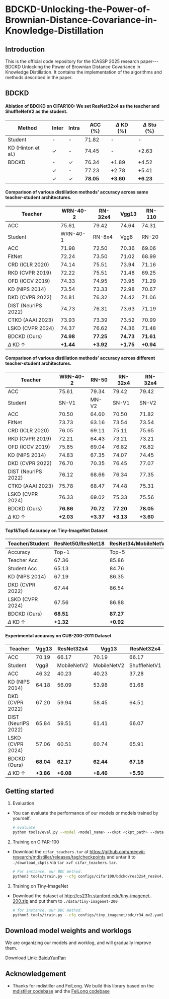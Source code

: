 # BDCKD-Unlocking-the-Power-of-Brownian-Distance-Covariance-in-Knowledge-Distillation

## Introduction


This is the official code repository for the ICASSP 2025 research paper---BDCKD Unlocking the Power of Brownian Distance Covariance in Knowledge Distillation.
It contains the implementation of the algorithms and methods described in the paper.

## BDCKD

#### Ablation of BDCKD on CIFAR100: We set ResNet32x4 as the teacher and ShuffleNetV2 as the student.

| Method           | Inter         | Intra         | ACC (\%)  | $\Delta$ KD (\%)  | $\Delta$ Stu (\%)  |
| -------------- | ------------- | ------------- | ---------------------- | --------------------------- | ---------------------------- |
| Student        | -             | -             | 71.82                  | -                           | -                            |
| KD (Hinton et al.) | ✓         | -             | 74.45                  | -                           | +2.63                        |
| BDCKD | -       | ✓             | 76.34                  | +1.89                       | +4.52                        |
|                | ✓             | -             | 77.23                  | +2.78                       | +5.41                        |
|                | ✓             | ✓             | **78.05**              | **+3.60**                   | **+6.23**                    |

#### Comparison of various distillation methods' accuracy across same teacher-student architectures.

| Teacher         | WRN-40-2 | RN-32x4 | Vgg13 | RN-110 |
| --------------- | -------- | ------ | ---- | ----- |
| ACC                | 75.61    | 79.42  | 74.64| 74.31  |
| Student         | WRN-40-1 | RN-8x4 | Vgg8 | RN-20 |
| ACC                 | 71.98    | 72.50  | 70.36| 69.06 | 
| FitNet          | 72.24    | 73.50  | 71.02| 68.99  |
| CRD (ICLR 2020) | 74.14    | 75.51  | 73.94| 71.16  |
| RKD (CVPR 2019) | 72.22    | 75.51  | 71.48| 69.25  |
| OFD (ICCV 2019) | 74.33    | 74.95  | 73.95| 71.29  |
| KD (NIPS 2014)  | 73.54    | 73.33  | 72.98| 70.67  |
| DKD (CVPR 2022) | 74.81    | 76.32  | 74.42| 71.06  |
| DIST (NeurIPS 2022) | 74.73 | 76.31  | 73.63| 71.19  |
| CTKD (AAAI 2023) | 73.93   | 73.39  | 73.52| 70.99  |
| LSKD (CVPR 2024) | 74.37   | 76.62  | 74.36| 71.48  |
| BDCKD (Ours)    | **74.98**| **77.25** | **74.73** | **71.61** |
| $\Delta$ KD $\uparrow$ | **+1.44** | **+3.92** | **+1.75** | **+0.94** |

#### Comparison of various distillation methods' accuracy across different teacher-student architectures.
| Teacher | WRN-40-2 | RN-50 | RN-32x4 | RN-32x4 |
| --------------- | -------- | ----- | ------- | ------- |
| ACC                | 75.61    | 79.34 | 79.42   | 79.42   |
| Student         | SN-V1    | MN-V2 | SN-V1   | SN-V2   |
| ACC                | 70.50    | 64.60 | 70.50   | 71.82   |
| FitNet          | 73.73    | 63.16 | 73.54   | 73.54   |
| CRD (ICLR 2020) | 76.05    | 69.11 | 75.11   | 75.65   |
| RKD (CVPR 2019) | 72.21    | 64.43 | 73.21   | 73.21   |
| OFD (ICCV 2019) | 75.85    | 69.04 | 76.82   | 76.82   |
| KD (NIPS 2014)  | 74.83    | 67.35 | 74.07   | 74.45   |
| DKD (CVPR 2022) | 76.70    | 70.35 | 76.45   | 77.07   |
| DIST (NeurIPS 2022) | 76.12 | 68.66 | 76.34   | 77.35   |
| CTKD (AAAI 2023) | 75.78   | 68.47 | 74.48   | 75.31   |
| LSKD (CVPR 2024) | 76.33   | 69.02 | 75.33   | 75.56   |
| BDCKD (Ours)    | **76.86**| **70.72** | **77.20** | **78.05** |
| $\Delta$ KD $\uparrow$ | **+2.03** | **+3.37** | **+3.13** | **+3.60** |

#### Top1\&Top5 Accuracy on Tiny-ImageNet Dataset

| Teacher/Student | ResNet50/ResNet18 | ResNet34/MobileNetV2 |
| --------------- | ----------------- | -------------------- |
| Accuracy        | Top-1  | Top-5     | Top-1  | Top-5         |
| Teacher Acc     | 67.36  | 85.86     | 66.23  | 85.63         |
| Student Acc     | 65.13  | 84.76     | 56.32  | 80.64         |
| KD (NIPS 2014)  | 67.19  | 86.35     | 56.69  | 80.59         |
| DKD (CVPR 2022) | 67.44  | 86.54     | 61.48  | 83.39         |
| LSKD (CVPR 2024)| 67.56  | 86.88     | 59.24  | 81.79         |
| BDCKD (Ours)    | **68.51** | **87.27** | **63.21** | **84.45** |
| $\Delta$ KD $\uparrow$ | **+1.32** | **+0.92** | **+6.52** | **+1.86** |

#### Experimental accuracy on CUB-200-2011 Dataset
| Teacher | Vgg13 | ResNet32x4 | Vgg13 | ResNet32x4 |
| ------- | ----- | ---------- | ----- | ---------- |
| ACC |70.19	|66.17|	70.19	|66.17|
| Student         | Vgg8    | MobileNetV2 | MobileNetV2   | ShuffleNetV1   |
| ACC                | 46.32    | 40.23 | 40.23   | 37.28   |
| KD (NIPS 2014)  | 64.18    | 56.09 | 53.98   | 61.68   |
| DKD (CVPR 2022) | 67.20    | 59.94 | 58.45   | 64.51   |
| DIST (NeurIPS 2022) | 65.84 | 59.51 | 61.41   | 66.07   |
| LSKD (CVPR 2024) | 57.06   | 60.51 | 60.74   | 65.91   |
| BDCKD (Ours)    | **68.04**| **62.17** | **62.44** | **67.18** |
| $\Delta$ KD $\uparrow$ | **+3.86** | **+6.08** | **+8.46** | **+5.50** |



## Getting started

1. Evaluation

- You can evaluate the performance of our models or models trained by yourself.


  ```bash
  # evaluate 
  python tools/eval.py --model <model_name> --ckpt <ckpt_path> --dataset <cifar100/tiny_imagenet> 
  ```


2. Training on CIFAR-100

- Download the `cifar_teachers.tar` at <https://github.com/megvii-research/mdistiller/releases/tag/checkpoints> and untar it to `./download_ckpts` via `tar xvf cifar_teachers.tar`.

  ```bash
  # For instance, our BDC method.
  python3 tools/train.py --cfg configs/cifar100/bdckd/res32x4_res8x4.yaml
  ```

3. Training on Tiny-ImageNet

- Download the dataset at <http://cs231n.stanford.edu/tiny-imagenet-200.zip> and put them to `./data/tiny-imagenet-200`

  ```bash
  # for instance, our BDC method.
  python3 tools/train.py --cfg configs/tiny_imagenet/bdc/r34_mv2.yaml
  ```

## Download model weights and worklogs
We are organizing our models and worklog, and will gradually improve them.

Download Link: [BaiduYunPan](https://pan.baidu.com/s/1FFjpFg742K34eBqPmjbXHg?pwd=t5jw)


## Acknowledgement


- Thanks for mdistiller and FeiLong. We build this library based on the [mdistiller codebase](https://github.com/megvii-research/mdistiller) and the [FeiLong codebase](https://github.com/Fei-Long121/DeepBDC) 
